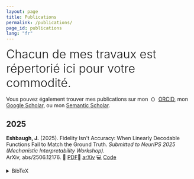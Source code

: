 ```yaml
---
layout: page
title: Publications
permalink: /publications/
page_id: publications
lang: "fr"
---
```


<div style="font-size: 2rem; font-weight: 300; margin-bottom: 1rem;">
  Chacun de mes travaux est répertorié ici pour votre commodité.
</div>

Vous pouvez également trouver mes publications sur mon <img alt="ORCID iD"
src="https://info.orcid.org/wp-content/uploads/2019/11/orcid_16x16.png"
width="16" height="16" style="vertical-align: text-bottom; margin-left: 4px;" />
<a href="https://orcid.org/0009-0009-1806-2166" target="_blank" rel="noopener noreferrer" style="text-decoration: underline;">
ORCID</a>, mon <a href="https://scholar.google.com/citations?user=wicP8KoAAAAJ&hl=fr&oi=ao">Google Scholar</a>, ou
mon <a href="https://www.semanticscholar.org/author/Jackson-Eshbaugh/2367196142">Semantic Scholar</a>.

## 2025

**Eshbaugh, J.** (2025). Fidelity Isn't Accuracy: When Linearly Decodable Functions Fail to Match the Ground Truth.
*Submitted to NeurIPS 2025 (Mechanistic Interpretability Workshop).*  
ArXiv,
abs/2506.12176.
📄 [PDF](https://arxiv.org/pdf/2506.12176)🔗 [arXiv](https://arxiv.org/abs/2506.12176)
💻 [Code](https://github.com/jacksoneshbaugh/lambda-linearity-score)
<details>
    <summary>BibTeX</summary>
    <pre>
@misc{eshbaugh2025fidelityisntaccuracylinearly,
      title={Fidelity Isn't Accuracy: When Linearly Decodable Functions Fail to Match the Ground Truth}, 
      author={Jackson Eshbaugh},
      year={2025},
      eprint={2506.12176},
      archivePrefix={arXiv},
      primaryClass={cs.LG},
      url={https://arxiv.org/abs/2506.12176}, 
}
    </pre>
</details>


